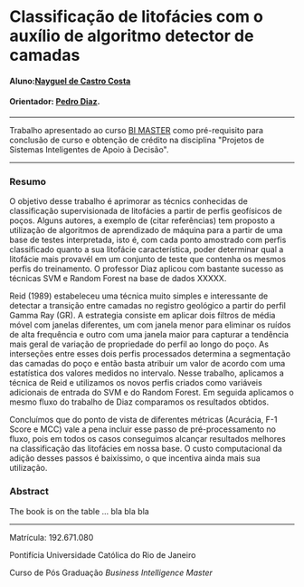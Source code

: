 # Classificação de litofácies com o auxílio de algoritmo detector de camadas

#### Aluno:[Nayguel de Castro Costa](https://github.com/nayguele)
#### Orientador: [Pedro Diaz](https://github.com/pedro9589).

---

Trabalho apresentado ao curso [BI MASTER](https://ica.puc-rio.ai/bi-master) como pré-requisito para conclusão de curso e obtenção de crédito na disciplina "Projetos de Sistemas Inteligentes de Apoio à Decisão".

---

### Resumo

O objetivo desse trabalho é aprimorar as técnics conhecidas de classificação supervisionada de litofácies a partir de perfis geofísicos de poços. Alguns autores, a exemplo de (citar referências) tem proposto a utilização de algoritmos de aprendizado de máquina para a partir de uma base de testes interpretada, isto é, com cada ponto amostrado com perfis classificado quanto a sua litofácie característica, poder determinar qual a litofácie mais provavél em um conjunto de teste que contenha os mesmos perfis do treinamento. O professor Diaz aplicou com bastante sucesso as técnicas SVM e Random Forest na base de dados XXXXX. 

Reid (1989) estabeleceu uma técnica muito simples e interessante de detectar a transição entre camadas no registro geológico a partir do perfil Gamma Ray (GR). A estrategia consiste em aplicar dois filtros de média móvel com janelas diferentes, um com janela menor para eliminar os ruídos de alta frequência e outro com uma janela maior para capturar a tendência mais geral de variação de propriedade do perfil ao longo do poço. As interseções entre esses dois perfis processados determina a segmentação das camadas do poço e então basta atribuir um valor de acordo com uma estatística dos valores medidos no intervalo. Nesse trabalho, aplicamos a técnica de Reid e utilizamos os novos perfis criados como variáveis adicionais de entrada do SVM e do Random Forest. Em seguida aplicamos o mesmo fluxo do trabalho de Diaz comparamos os resultados obtidos. 

Concluímos que do ponto de vista de diferentes métricas (Acurácia, F-1 Score e MCC) vale a pena incluir esse passo de pré-processamento no fluxo, pois em todos os casos conseguimos alcançar resultados melhores na classificação das litofácies em nossa base. O custo computacional da adição desses passos é baixíssimo, o que incentiva ainda mais sua utilização.


### Abstract 

The book is on the table ... bla bla bla


---

Matrícula: 192.671.080

Pontifícia Universidade Católica do Rio de Janeiro

Curso de Pós Graduação *Business Intelligence Master*
